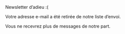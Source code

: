 Newsletter d’adieu :(

Votre adresse e-mail a été retirée de notre liste d’envoi.

Vous ne recevrez plus de messages de notre part.
